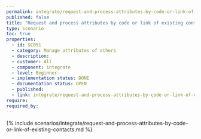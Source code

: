 ```yaml
---
permalink: integrate/request-and-process-attributes-by-code-or-link-of-existing-contacts
published: false
title: "Request and process attributes by code or link of existing contacts"
type: scenario
toc: true
properties:
  - id: SC051
  - category: Manage attributes of others
  - description:
  - customer: All
  - component: integrate
  - level: Beginner
  - implementation status: DONE
  - documentation status: OPEN
  - published:
  - link: integrate/request-and-process-attributes-by-code-or-link-of-existing-contacts
require:
required_by:
---
```


{% include scenarios/integrate/request-and-process-attributes-by-code-or-link-of-existing-contacts.md %}

